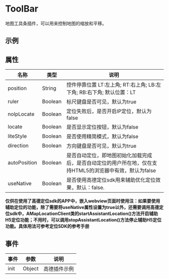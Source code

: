 # ToolBar

地图工具条插件，可以用来控制地图的缩放和平移。

## 示例

<vuep template="#example"></vuep>

<script v-pre type="text/x-template" id="example">

  <template>
    <div class="amap-page-container">
      <el-amap vid="amap" :plugin="plugin" class="amap-demo">
      </el-amap>
    </div>
  </template>

  <style>
    .amap-demo {
      height: 300px;
    }
  </style>

  <script>
    module.exports = {
      data() {
        return {
          plugin: [{
            pName: 'ToolBar',
            events: {
              init(instance) {
                console.log(instance);
              }
            }
          }]
        };
      }
    };
  </script>

</script>

## 属性

名称 | 类型 | 说明
---|---|---|
position | String | 控件停靠位置 LT:左上角; RT:右上角; LB:左下角; RB:右下角; 默认位置：LT
ruler | Boolean | 标尺键盘是否可见，默认为true
noIpLocate | Boolean | 定位失败后，是否开启IP定位，默认为false
locate | Boolean | 是否显示定位按钮，默认为false
liteStyle | Boolean | 是否使用精简模式，默认为false
direction | Boolean | 方向键盘是否可见，默认为true
autoPosition | Boolean | 是否自动定位，即地图初始化加载完成后，是否自动定位的用户所在地，仅在支持HTML5的浏览器中有效，默认为false
useNative | Boolean | 是否使用高德定位sdk用来辅助优化定位效果，默认：false.

**仅供在使用了高德定位sdk的APP中，嵌入webview页面时使用注：如果要使用辅助定位的功能，除了需要将useNative属性设置为true以外，还需要调用高德定位sdk中，AMapLocationClient类的startAssistantLocation()方法开启辅助H5定位功能；不用时，可以调用stopAssistantLocation()方法停止辅助H5定位功能。具体用法可参考定位SDK的参考手册**


## 事件

事件 | 参数 | 说明
---|---|---|
init | Object | 高德插件示例
